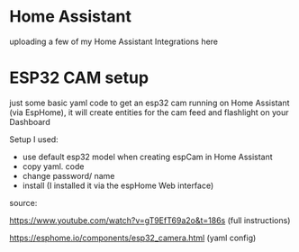 # Home Assistant
uploading a few of my Home Assistant Integrations here

# ESP32 CAM setup
just some basic yaml code to get an esp32 cam running on Home Assistant (via EspHome),
it will create entities for the cam feed and flashlight on your Dashboard

Setup I used:
- use default esp32 model when creating espCam in Home Assistant
- copy yaml. code
- change password/ name
- install (I installed it via the espHome Web interface)

source:

https://www.youtube.com/watch?v=gT9EfT69a2o&t=186s
(full instructions)

https://esphome.io/components/esp32_camera.html
(yaml config)
